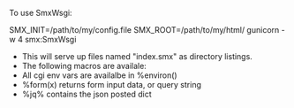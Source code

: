 To use SmxWsgi:

SMX_INIT=/path/to/my/config.file SMX_ROOT=/path/to/my/html/ gunicorn -w 4 smx:SmxWsgi

* This will serve up files named "index.smx" as directory listings.
* The following macros are availale:
* All cgi env vars are availalbe in %environ() 
* %form(x) returns form input data, or query string
* %jq% contains the json posted dict




